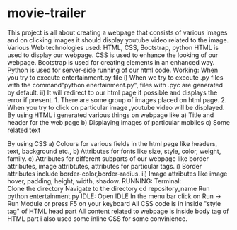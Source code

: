 # movie-trailer
This project is all about creating a webpage that consists of various images and on clicking images it should display youtube video related to the image.
Various Web technologies used: HTML, CSS, Bootstrap, python
HTML is used to display our webpage.
CSS is used to enhance the looking of our webpage.
Bootstrap is used for creating elements in an enhanced way.
Python is used for server-side running of our html code.
Working:
	When you try to execute entertainment.py file 
		i) When we try to execute .py files with the command"python enertainment.py", files with .pyc are generated by default.
		ii) It will redirect to our html page if possible and displays the error if present. 
	1. There are some group of images placed on html page.
	2. When you try to click on particular image ,youtube video will be displayed.
	By using HTML i generated various things on webpage like 
	a) Title and header for the web page
	b) Displaying images of particular mobiles
	c) Some related text
	
By using CSS
	a) Colours for various fields in the html page like headers, text, background  etc.,
	b) Attributes for fonts like size, style, color, weight, family.
	c) Attributes for different subparts of our webpage like border attributes, image attribtutes, attributes for particular tags. 
		i) Border attributes include border-color,border-radius.
		ii) Image attributes like image hover, padding, height, width, shadow.
RUNNING:
    Terminal:   
       Clone the directory
       Navigate to the directory cd repository_name
       Run python entertainment.py
    IDLE:
       Open IDLE
       In the menu bar click on Run -> Run Module or press F5 on your keyboard
All CSS code is in inside "style tag" of HTML head part
All content related to webpage is inside body tag of HTML part
i also used some inline CSS for some convinience.
